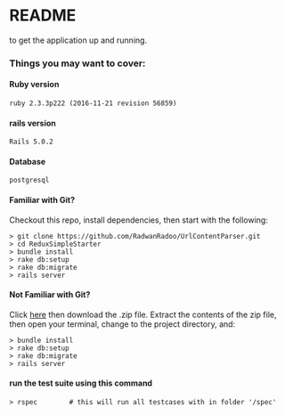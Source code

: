 # README

to get the application up and running.

### Things you may want to cover:

#### Ruby version
    ruby 2.3.3p222 (2016-11-21 revision 56859)
    
#### rails version
    Rails 5.0.2

#### Database
    postgresql
    
#### Familiar with Git?
Checkout this repo, install dependencies, then start with the following:

```
> git clone https://github.com/RadwanRadoo/UrlContentParser.git
> cd ReduxSimpleStarter
> bundle install
> rake db:setup
> rake db:migrate
> rails server
```

#### Not Familiar with Git?
Click [here](https://github.com/RadwanRadoo/UrlContentParser/archive/master.zip) then download the .zip file.  Extract the contents of the zip file, then open your terminal, change to the project directory, and:

```
> bundle install
> rake db:setup
> rake db:migrate
> rails server
```
    
#### run the test suite using this command

```
> rspec        # this will run all testcases with in folder '/spec'
```
